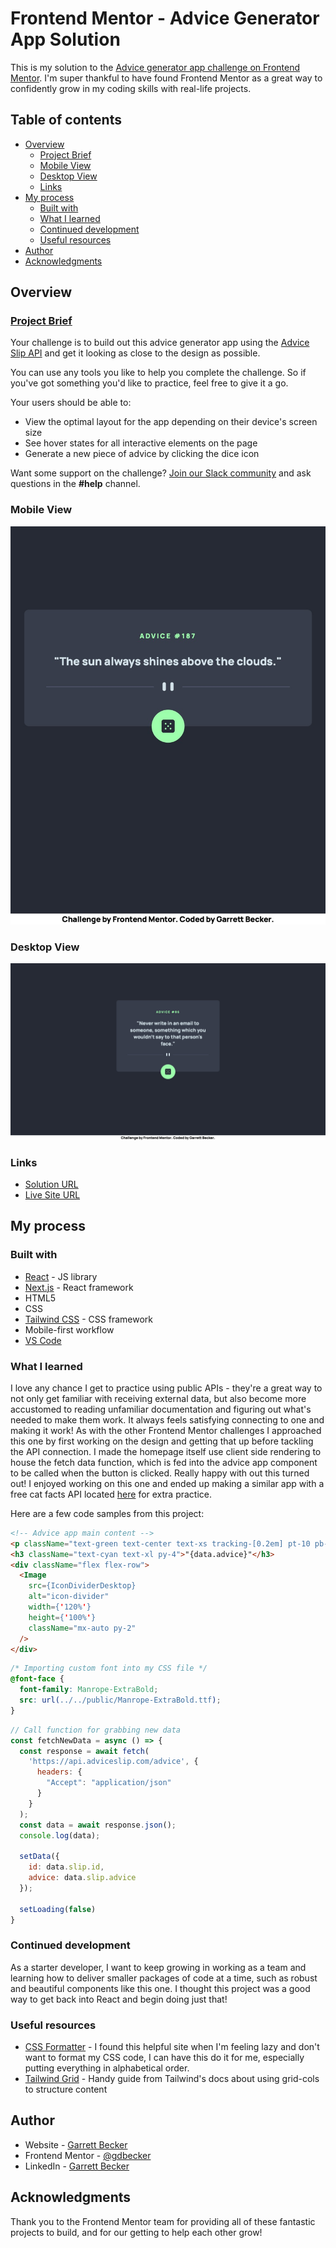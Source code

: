 # Frontend Mentor - Advice Generator App Solution

This is my solution to the [Advice generator app challenge on Frontend Mentor](https://www.frontendmentor.io/challenges/advice-generator-app-QdUG-13db). I'm super thankful to have found Frontend Mentor as a great way to confidently grow in my coding skills with real-life projects. 

## Table of contents

- [Overview](#overview)
  - [Project Brief](#project-brief)
  - [Mobile View](#mobile-view)
  - [Desktop View](#desktop-view)
  - [Links](#links)
- [My process](#my-process)
  - [Built with](#built-with)
  - [What I learned](#what-i-learned)
  - [Continued development](#continued-development)
  - [Useful resources](#useful-resources)
- [Author](#author)
- [Acknowledgments](#acknowledgments)

## Overview

### [Project Brief](./project%20brief/)

Your challenge is to build out this advice generator app using the [Advice Slip API](https://api.adviceslip.com) and get it looking as close to the design as possible.

You can use any tools you like to help you complete the challenge. So if you've got something you'd like to practice, feel free to give it a go.

Your users should be able to:

- View the optimal layout for the app depending on their device's screen size
- See hover states for all interactive elements on the page
- Generate a new piece of advice by clicking the dice icon

Want some support on the challenge? [Join our Slack community](https://www.frontendmentor.io/slack) and ask questions in the **#help** channel.

### Mobile View

![](./advice-app-mobile.jpg)

### Desktop View

![](./advice-app-desktop.jpg)


### Links

- [Solution URL]()
- [Live Site URL](https://advice-app-gdbecker.netlify.app)

## My process

### Built with

- [React](https://reactjs.org/) - JS library
- [Next.js](https://nextjs.org) - React framework
- HTML5
- CSS
- [Tailwind CSS](https://tailwindcss.com) - CSS framework
- Mobile-first workflow
- [VS Code](https://code.visualstudio.com)

### What I learned

I love any chance I get to practice using public APIs - they're a great way to not only get familiar with receiving external data, but also become more accustomed to reading unfamiliar documentation and figuring out what's needed to make them work. It always feels satisfying connecting to one and making it work! As with the other Frontend Mentor challenges I approached this one by first working on the design and getting that up before tackling the API connection. I made the homepage itself use client side rendering to house the fetch data function, which is fed into the advice app component to be called when the button is clicked. Really happy with out this turned out! I enjoyed working on this one and ended up making a similar app with a free cat facts API located [here](https://github.com/gdbecker/next-js-cat-facts) for extra practice.

Here are a few code samples from this project:

```html
<!-- Advice app main content -->
<p className="text-green text-center text-xs tracking-[0.2em] pt-10 pb-2">ADVICE #{data.id}</p>
<h3 className="text-cyan text-xl py-4">"{data.advice}"</h3>
<div className="flex flex-row">
  <Image 
    src={IconDividerDesktop}
    alt="icon-divider"
    width={'120%'}
    height={'100%'}
    className="mx-auto py-2"
  />
</div>
```

```css
/* Importing custom font into my CSS file */
@font-face {
  font-family: Manrope-ExtraBold;
  src: url(../../public/Manrope-ExtraBold.ttf);
}
```

```js
// Call function for grabbing new data
const fetchNewData = async () => {
  const response = await fetch(
    'https://api.adviceslip.com/advice', {
      headers: {
        "Accept": "application/json"
      }
    }
  );  
  const data = await response.json();
  console.log(data);

  setData({
    id: data.slip.id,
    advice: data.slip.advice
  });

  setLoading(false)
}
```

### Continued development

As a starter developer, I want to keep growing in working as a team and learning how to deliver smaller packages of code at a time, such as robust and beautiful components like this one. I thought this project was a good way to get back into React and begin doing just that!

### Useful resources

- [CSS Formatter](http://www.lonniebest.com/FormatCSS/) - I found this helpful site when I'm feeling lazy and don't want to format my CSS code, I can have this do it for me, especially putting everything in alphabetical order.
- [Tailwind Grid](https://tailwindcss.com/docs/grid-template-columns) - Handy guide from Tailwind's docs about using grid-cols to structure content

## Author

- Website - [Garrett Becker]()
- Frontend Mentor - [@gdbecker](https://www.frontendmentor.io/profile/gdbecker)
- LinkedIn - [Garrett Becker](https://www.linkedin.com/in/garrett-becker-923b4a106/)

## Acknowledgments

Thank you to the Frontend Mentor team for providing all of these fantastic projects to build, and for our getting to help each other grow!